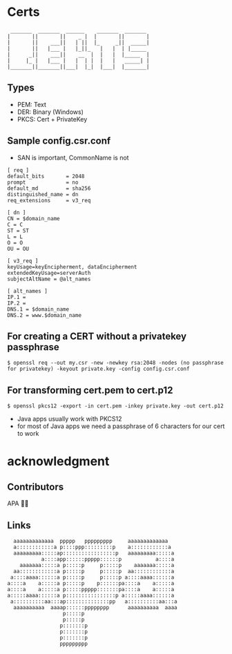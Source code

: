 # Certs
```
 _______  _______  ______    _______  _______ 
|       ||       ||    _ |  |       ||       |
|       ||    ___||   | ||  |_     _||  _____|
|       ||   |___ |   |_||_   |   |  | |_____ 
|      _||    ___||    __  |  |   |  |_____  |
|     |_ |   |___ |   |  | |  |   |   _____| |
|_______||_______||___|  |_|  |___|  |_______|
```

## Types
- PEM: Text
- DER: Binary (Windows)
- PKCS: Cert + PrivateKey

## Sample config.csr.conf
- SAN is important, CommonName is not

```
[ req ]
default_bits       = 2048
prompt             = no
default_md         = sha256
distinguished_name = dn
req_extensions     = v3_req

[ dn ]
CN = $domain_name
C = C
ST = ST
L = L
O = O
OU = OU

[ v3_req ]
keyUsage=keyEncipherment, dataEncipherment
extendedKeyUsage=serverAuth
subjectAltName = @alt_names

[ alt_names ]
IP.1 = 
IP.2 = 
DNS.1 = $domain_name
DNS.2 = www.$domain_name
```

## For creating a CERT without a privatekey passphrase
```
$ openssl req --out my.csr -new -newkey rsa:2048 -nodes (no passphrase for privatekey) -keyout private.key -config config.csr.conf
```

## For transforming cert.pem to cert.p12
```
$ openssl pkcs12 -export -in cert.pem -inkey private.key -out cert.p12
```
- Java apps usually work with PKCS12
- for most of Java apps we need a passphrase of 6 characters for our cert to work


# acknowledgment
## Contributors

APA 🖖🏻

## Links

```                                                                                
  aaaaaaaaaaaaa  ppppp   ppppppppp     aaaaaaaaaaaaa   
  a::::::::::::a p::::ppp:::::::::p    a::::::::::::a  
  aaaaaaaaa:::::ap:::::::::::::::::p   aaaaaaaaa:::::a 
           a::::app::::::ppppp::::::p           a::::a 
    aaaaaaa:::::a p:::::p     p:::::p    aaaaaaa:::::a 
  aa::::::::::::a p:::::p     p:::::p  aa::::::::::::a 
 a::::aaaa::::::a p:::::p     p:::::p a::::aaaa::::::a 
a::::a    a:::::a p:::::p    p::::::pa::::a    a:::::a 
a::::a    a:::::a p:::::ppppp:::::::pa::::a    a:::::a 
a:::::aaaa::::::a p::::::::::::::::p a:::::aaaa::::::a 
 a::::::::::aa:::ap::::::::::::::pp   a::::::::::aa:::a
  aaaaaaaaaa  aaaap::::::pppppppp      aaaaaaaaaa  aaaa
                  p:::::p                              
                  p:::::p                              
                 p:::::::p                             
                 p:::::::p                             
                 p:::::::p                             
                 ppppppppp                                                        
```